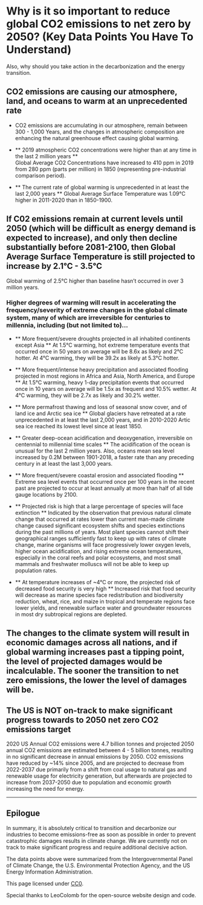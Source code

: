 # Why is it so important to reduce global CO2 emissions to net zero by 2050? (Key Data Points You Have To Understand)

Also, why should you take action in the decarbonization and the energy transition.

## CO2 emissions are causing our atmosphere, land, and oceans to warm at an unprecedented rate

* CO2 emissions are accumulating in our atmosphere, remain between 300 - 1,000 Years, and the changes in atmospheric composition are enhancing the natural greenhouse effect causing global warming.

* ** 2019 atmospheric CO2 concentrations were higher than at any time in the last 2 million years **  
Global Average CO2 Concentrations have increased to 410 ppm in 2019 from 280 ppm (parts per million) in 1850 (representing pre-industrial comparison period). 

* ** The current rate of global warming is unprecedented in at least the last 2,000 years **
Global Average Surface Temperature was 1.09°C  higher in 2011-2020 than in 1850-1900. 

## If C02 emissions remain at current levels until 2050 (which will be difficult as energy demand is expected to increase), and only then decline substantially before 2081-2100, then Global Average Surface Temperature is still projected to increase by 2.1°C - 3.5°C
Global warming of 2.5°C higher than baseline hasn’t occurred in over 3 million years.

### Higher degrees of warming will result in accelerating the frequency/severity of extreme changes in the global climate system, many of which are irreversible for centuries to millennia, including (but not limited to)…

* ** More frequent/severe droughts projected in all inhabited continents except Asia **
At 1.5°C warming, hot extreme temperature events that occurred once in 50 years on average will be 8.6x as likely and 2°C hotter. At 4°C warming, they will be 39.2x as likely at 5.3°C hotter.

* ** More frequent/intense heavy precipitation and associated flooding projected in most regions in Africa and Asia, North America, and Europe **
At 1.5°C warming, heavy 1-day precipitation events that occurred once in 10 years on average will be 1.5x as frequent and 10.5% wetter. At 4°C warming, they will be 2.7x as likely and 30.2% wetter.

* ** More permafrost thawing and loss of seasonal snow cover, and of land ice and Arctic sea ice **
Global glaciers have retreated at a rate unprecedented in at least the last 2,000 years, and in 2010-2020 Artic sea ice reached its lowest level since at least 1850.

* ** Greater deep-ocean acidification and deoxygenation, irreversible on centennial to millennial time scales **
The acidification of the ocean is unusual for the last 2 million years. Also, oceans mean sea level increased by 0.2M between 1901-2018, a faster rate than any preceding century in at least the last 3,000 years.

* ** More frequent/severe coastal erosion and associated flooding **
Extreme sea level events that occurred once per 100 years in the recent past are projected to occur at least annually at more than half of all tide gauge locations by 2100. 

* ** Projected risk is high that a large percentage of species will face extinction **
Indicated by the observation that previous natural climate change that occurred at rates lower than current man-made climate change caused significant ecosystem shifts and species extinctions during the past millions of years. Most plant species cannot shift their geographical ranges sufficiently fast to keep up with rates of climate change, marine organisms will face progressively lower oxygen levels, higher ocean acidification, and rising extreme ocean temperatures, especially in the coral reefs and polar ecosystems, and most small mammals and freshwater molluscs will not be able to keep up population rates.

* ** At temperature increases of ~4°C or more, the projected risk of decreased food security is very high **
Increased risk that food security will decrease as marine species face redistribution and biodiversity reduction, wheat, rice, and maize in tropical and temperate regions face lower yields, and renewable surface water and groundwater resources in most dry subtropical regions are depleted.

## The changes to the climate system will result in economic damages across all nations, and if global warming increases past a tipping point, the level of projected damages would be incalculable. The sooner the transition to net zero emissions, the lower the level of damages will be.

## The US is NOT on-track to make significant progress towards to 2050 net zero CO2 emissions target
2020 US Annual CO2 emissions were 4.7 billion tonnes and projected 2050 annual CO2 emissions are estimated between 4 - 5 billion tonnes, resulting in no significant decrease in annual emissions by 2050.  CO2 emissions have reduced by ~14% since 2005, and are projected to decrease from 2022-2037 due primarily from a shift from coal usage to natural gas and renewable usage for electricity generation, but afterwards are projected to increase from 2037-2050 due to population and economic growth increasing the need for energy. 

---

## Epilogue
In summary, it is absolutely critical to transition and decarbonize our industries to become emissions-free as soon as possible in order to prevent catastrophic damages results in climate change. We are currently not on track to make significant progress and require additional decisive action.

The data points above were summarized from the Intergovernmental Panel of Climate Change, the U.S. Environmental Protection Agency, and the US Energy Information Administration.

This page licensed under [CC0](https://creativecommons.org/publicdomain/zero/1.0/).

Special thanks to LeoColomb for the open-source website design and code.
